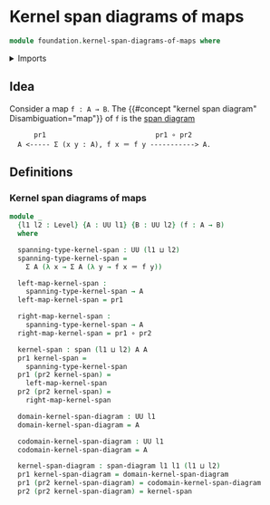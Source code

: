 # Kernel span diagrams of maps

```agda
module foundation.kernel-span-diagrams-of-maps where
```

<details><summary>Imports</summary>

```agda
open import foundation.dependent-pair-types
open import foundation.span-diagrams
open import foundation.spans
open import foundation.universe-levels

open import foundation-core.function-types
open import foundation-core.identity-types
```

</details>

## Idea

Consider a map `f : A → B`. The {{#concept "kernel span diagram" Disambiguation="map"}} of `f` is the [span diagram](foundation.span-diagrams.md)

```text
      pr1                           pr1 ∘ pr2
  A <----- Σ (x y : A), f x ＝ f y -----------> A.
```

## Definitions

### Kernel span diagrams of maps

```agda
module _
  {l1 l2 : Level} {A : UU l1} {B : UU l2} (f : A → B)
  where

  spanning-type-kernel-span : UU (l1 ⊔ l2)
  spanning-type-kernel-span =
    Σ A (λ x → Σ A (λ y → f x ＝ f y))

  left-map-kernel-span :
    spanning-type-kernel-span → A
  left-map-kernel-span = pr1

  right-map-kernel-span :
    spanning-type-kernel-span → A
  right-map-kernel-span = pr1 ∘ pr2

  kernel-span : span (l1 ⊔ l2) A A
  pr1 kernel-span =
    spanning-type-kernel-span
  pr1 (pr2 kernel-span) =
    left-map-kernel-span
  pr2 (pr2 kernel-span) =
    right-map-kernel-span

  domain-kernel-span-diagram : UU l1
  domain-kernel-span-diagram = A

  codomain-kernel-span-diagram : UU l1
  codomain-kernel-span-diagram = A

  kernel-span-diagram : span-diagram l1 l1 (l1 ⊔ l2)
  pr1 kernel-span-diagram = domain-kernel-span-diagram
  pr1 (pr2 kernel-span-diagram) = codomain-kernel-span-diagram
  pr2 (pr2 kernel-span-diagram) = kernel-span
```
